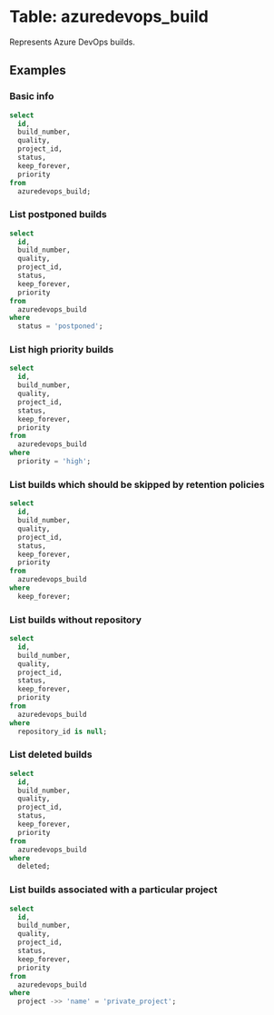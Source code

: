 # Table: azuredevops_build

Represents Azure DevOps builds.

## Examples

### Basic info

```sql
select
  id,
  build_number,
  quality,
  project_id,
  status,
  keep_forever,
  priority
from
  azuredevops_build;
```

### List postponed builds

```sql
select
  id,
  build_number,
  quality,
  project_id,
  status,
  keep_forever,
  priority
from
  azuredevops_build
where
  status = 'postponed';
```

### List high priority builds

```sql
select
  id,
  build_number,
  quality,
  project_id,
  status,
  keep_forever,
  priority
from
  azuredevops_build
where
  priority = 'high';
```

### List builds which should be skipped by retention policies

```sql
select
  id,
  build_number,
  quality,
  project_id,
  status,
  keep_forever,
  priority
from
  azuredevops_build
where
  keep_forever;
```

### List builds without repository

```sql
select
  id,
  build_number,
  quality,
  project_id,
  status,
  keep_forever,
  priority
from
  azuredevops_build
where
  repository_id is null;
```

### List deleted builds

```sql
select
  id,
  build_number,
  quality,
  project_id,
  status,
  keep_forever,
  priority
from
  azuredevops_build
where
  deleted;
```

### List builds associated with a particular project

```sql
select
  id,
  build_number,
  quality,
  project_id,
  status,
  keep_forever,
  priority
from
  azuredevops_build
where
  project ->> 'name' = 'private_project';
```
